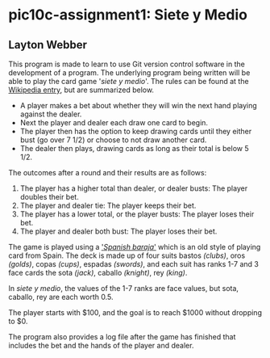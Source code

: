 # pic10c-assignment1: Siete y Medio
## Layton Webber

This program is made to learn to use Git version control software in the development of a program. The underlying program being written will be able to play the card game '_siete y medio_'. The rules can be found at the [Wikipedia entry](https://en.wikipedia.org/wiki/Sette_e_mezzo), but are summarized below.

* A player makes a bet about whether they will win the next hand playing against the dealer.
* Next the player and dealer each draw one card to begin.
* The player then has the option to keep drawing cards until they either bust (go over 7 1/2) or choose to not draw another card.
* The dealer then plays, drawing cards as long as their total is below 5 1/2.

The outcomes after a round and their results are as follows:
1. The player has a higher total than dealer, or dealer busts: The player doubles their bet.
2. The player and dealer tie: The player keeps their bet.
3. The player has a lower total, or the player busts: The player loses their bet.
4. The player and dealer both bust: The player loses their bet.

The game is played using a ['_Spanish baraja_'](http://en.wikipedia.org/wiki/Spanish_playing_cards) which is an old style of playing card from Spain. The deck is made up of four suits bastos _(clubs)_, oros _(golds)_, copas _(cups)_, espadas _(swords)_, and each suit has ranks 1-7 and 3 face cards the sota _(jack)_, caballo _(knight)_, rey _(king)_. 

In _siete y medio_, the values of the 1-7 ranks are face values, but sota, caballo, rey are each worth 0.5.

The player starts with $100, and the goal is to reach $1000 without dropping to $0.

The program also provides a log file after the game has finished that includes the bet and the hands of the player and dealer.
